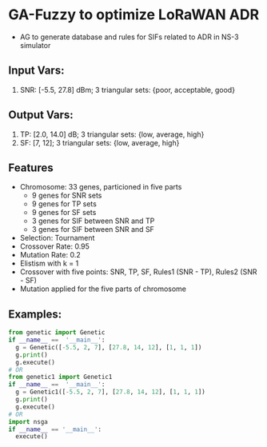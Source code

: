 # GA-Fuzzy to optimize LoRaWAN ADR
- AG to generate database and rules for SIFs related to ADR in NS-3 simulator

## Input Vars:
1. SNR: [-5.5, 27.8] dBm; 3 triangular sets: {poor, acceptable, good}

## Output Vars:
1. TP: [2.0, 14.0] dB; 3 triangular sets: {low, average, high}
2. SF: [7, 12]; 3 triangular sets: {low, average, high}

## Features
- Chromosome: 33 genes, particioned in five parts
  - 9 genes for SNR sets
  - 9 genes for TP sets
  - 9 genes for SF sets
  - 3 genes for SIF between SNR and TP
  - 3 genes for SIF between SNR and SF
- Selection: Tournament
- Crossover Rate: 0.95
- Mutation Rate: 0.2
- Elistism with k = 1
- Crossover with five points: SNR, TP, SF, Rules1 (SNR - TP), Rules2 (SNR - SF)
- Mutation applied for the five parts of chromosome

## Examples:
```python
from genetic import Genetic
if __name__ ==  '__main__':
  g = Genetic([-5.5, 2, 7], [27.8, 14, 12], [1, 1, 1])
  g.print()
  g.execute()
# OR
from genetic1 import Genetic1
if __name__ ==  '__main__':
  g = Genetic1([-5.5, 2, 7], [27.8, 14, 12], [1, 1, 1])
  g.print()
  g.execute()
# OR
import nsga
if __name__ == '__main__':
  execute()
